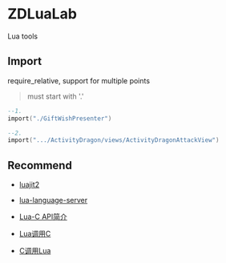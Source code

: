 # ZDLuaLab

Lua tools

## Import

require_relative, support for multiple points

> must start with '.'

```lua
--1.
import("./GiftWishPresenter")

--2.
import(".../ActivityDragon/views/ActivityDragonAttackView")
```


## Recommend

- [luajit2](https://github.com/openresty/luajit2)

- [lua-language-server](https://github.com/sumneko/lua-language-server)

- [Lua-C API简介](https://www.cnblogs.com/orangeform/archive/2012/07/18/2433428.html)

- [Lua调用C](https://www.cnblogs.com/orangeform/archive/2012/07/23/2469902.html)

- [C调用Lua](https://www.cnblogs.com/orangeform/archive/2012/07/20/2460634.html)
